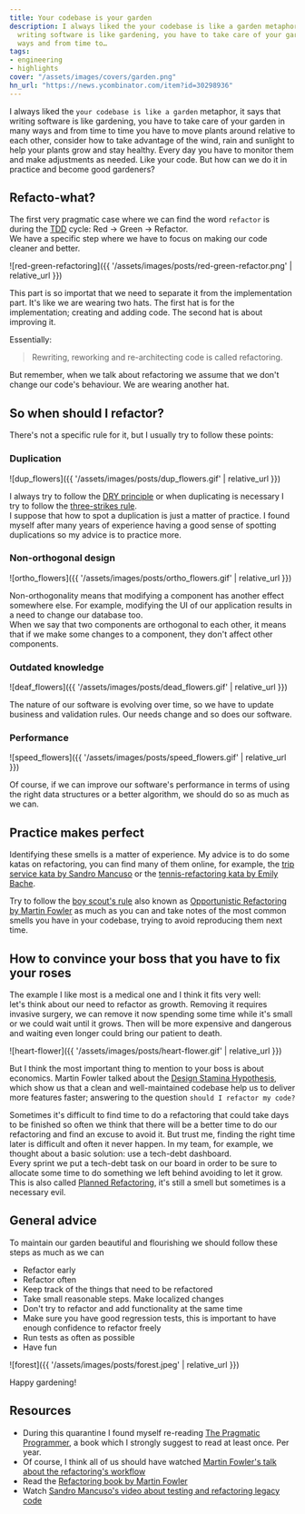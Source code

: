 ```yaml
---
title: Your codebase is your garden
description: I always liked the your codebase is like a garden metaphor, it says that
  writing software is like gardening, you have to take care of your garden in many
  ways and from time to…
tags:
- engineering
- highlights
cover: "/assets/images/covers/garden.png"
hn_url: "https://news.ycombinator.com/item?id=30298936"
---
```



I always liked the `your codebase is like a garden` metaphor, it says that writing software is like gardening, you have to take care of your garden in many ways and from time to time you have to move plants around relative to each other, consider how to take advantage of the wind, rain and sunlight to help your plants grow and stay healthy. Every day you have to monitor them and make adjustments as needed. Like your code. But how can we do it in practice and become good gardeners?

## Refacto-what?

The first very pragmatic case where we can find the word `refactor` is during the [TDD](https://martinfowler.com/bliki/TestDrivenDevelopment.html) cycle: Red -> Green -> Refactor.   
We have a specific step where we have to focus on making our code cleaner and better.

![red-green-refactoring]({{ '/assets/images/posts/red-green-refactor.png' | relative_url }})

This part is so importat that we need to separate it from the implementation part. It's like we are wearing two hats. The first hat is for the implementation; creating and adding code. The second hat is about improving it.

Essentially:

> Rewriting, reworking and re-architecting code is called refactoring.

But remember, when we talk about refactoring we assume that we don't change our code's behaviour. We are wearing another hat.

## So when should I refactor?

There's not a specific rule for it, but I usually try to follow these points:

### Duplication

![dup_flowers]({{ '/assets/images/posts/dup_flowers.gif' | relative_url }})

I always try to follow the [DRY principle](https://martinfowler.com/ieeeSoftware/repetition.pdf) or when duplicating is necessary I try to follow the [three-strikes rule](https://wiki.c2.com/?ThreeStrikesAndYouRefactor).   
I suppose that how to spot a duplication is just a matter of practice. I found myself after many years of experience having a good sense of spotting duplications so my advice is to practice more.

### Non-orthogonal design

![ortho_flowers]({{ '/assets/images/posts/ortho_flowers.gif' | relative_url }})

Non-orthogonality means that modifying a component has another effect somewhere else. For example, modifying the UI of our application results in a need to change our database too.   
When we say that two components are orthogonal to each other, it means that if we make some changes to a component, they don't affect other components.

### Outdated knowledge

![deaf_flowers]({{ '/assets/images/posts/dead_flowers.gif' | relative_url }})

The nature of our software is evolving over time, so we have to update business and validation rules. Our needs change and so does our software.

### Performance

![speed_flowers]({{ '/assets/images/posts/speed_flowers.gif' | relative_url }})

Of course, if we can improve our software's performance in terms of using the right data structures or a better algorithm, we should do so as much as we can.

## Practice makes perfect

Identifying these smells is a matter of experience. My advice is to do some katas on refactoring, you can find many of them online, for example, the [trip service kata by Sandro Mancuso](https://github.com/sandromancuso/trip-service-kata) or the [tennis-refactoring kata by Emily Bache](https://github.com/emilybache/Tennis-Refactoring-Kata).

Try to follow the [boy scout's rule](https://www.oreilly.com/library/view/97-things-every/9780596809515/ch08.html) also known as [Opportunistic Refactoring by Martin Fowler](https://martinfowler.com/bliki/OpportunisticRefactoring.html) as much as you can and take notes of the most common smells you have in your codebase, trying to avoid reproducing them next time.

## How to convince your boss that you have to fix your roses

The example I like most is a medical one and I think it fits very well:   
let's think about our need to refactor as growth. Removing it requires invasive surgery, we can remove it now spending some time while it's small or we could wait until it grows. Then will be more expensive and dangerous and waiting even longer could bring our patient to death.

![heart-flower]({{ '/assets/images/posts/heart-flower.gif' | relative_url }})

But I think the most important thing to mention to your boss is about economics. Martin Fowler talked about the [Design Stamina Hypothesis](https://martinfowler.com/bliki/DesignStaminaHypothesis.html), which show us that a clean and well-maintained codebase help us to deliver more features faster; answering to the question `should I refactor my code?`

Sometimes it's difficult to find time to do a refactoring that could take days to be finished so often we think that there will be a better time to do our refactoring and find an excuse to avoid it. But trust me, finding the right time later is difficult and often it never happen. In my team, for example, we thought about a basic solution: use a tech-debt dashboard.   
Every sprint we put a tech-debt task on our board in order to be sure to allocate some time to do something we left behind avoiding to let it grow. This is also called [Planned Refactoring](https://martinfowler.com/articles/workflowsOfRefactoring/fallback.html), it's still a smell but sometimes is a necessary evil.

## General advice

To maintain our garden beautiful and flourishing we should follow these steps as much as we can

 - Refactor early
 - Refactor often
 - Keep track of the things that need to be refactored
 - Take small reasonable steps. Make localized changes
 - Don't try to refactor and add functionality at the same time
 - Make sure you have good regression tests, this is important to have enough confidence to refactor freely
 - Run tests as often as possible
 - Have fun

![forest]({{ '/assets/images/posts/forest.jpeg' | relative_url }})

Happy gardening! 

## Resources

* During this quarantine I found myself re-reading [The Pragmatic Programmer](https://pragprog.com/book/tpp/the-pragmatic-programmer), a book which I strongly suggest to read at least once. Per year.
* Of course, I think all of us should have watched [Martin Fowler's talk about the refactoring's workflow](https://www.youtube.com/watch?v=vqEg37e4Mkw)
* Read the [Refactoring book by Martin Fowler](https://www.amazon.com/Refactoring-Improving-Design-Existing-Code/dp/0201485672)
* Watch [Sandro Mancuso's video about testing and refactoring legacy code](https://www.youtube.com/watch?v=_NnElPO5BU0)
